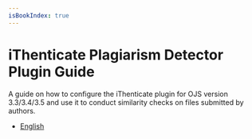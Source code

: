 ```yaml
---
isBookIndex: true
---
```

# iThenticate Plagiarism Detector Plugin Guide

A guide on how to configure the iThenticate plugin for OJS version 3.3/3.4/3.5 and use it to conduct similarity checks on files submitted by authors.

- [English](en/)
